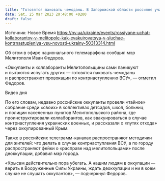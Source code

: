 ```yaml
---
title: "Готовятся паковать чемоданы. В Запорожской области россияне учат коллаборантов, как правильно эвакуироваться — Федоров"
date: Sat, 25 Mar 2023 20:48:00 +0200
draft: false
---
```

Источник: Новое Время https://nv.ua/ukraine/events/rossiyane-uchat-kollaborantov-v-melitopole-kak-evakuirovatsya-v-sluchae-kontrnastupleniya-vsu-novosti-ukrainy-50313314.html


Об этом в эфире национального телемарафона сообщил мэр Мелитополя Иван Федоров.

 «Оккупанты и коллаборанты Мелитопольщины сами паникуют и пытаются испугать других — готовятся паковать чемоданы и распространяют провокации по контрнаступлению ВСУ», — отметил Федоров.

  Видео дня   

 По его словам, недавно российские оккупанты провели «тайное» собрание среди «своих» в коллективах детсадов, школ, больниц и полиции населенных пунктов Мелитопольского района, где проинструктировали коллаборантов, как эвакуироваться в случае контрнаступления украинских военных, и рассказали о «путях отхода» через оккупированный Крым.

 Также в российских телеграмм-каналах распространяют методички для жителей: что делать в случае контрнаступления ВСУ, а по городу распространяют фейки о «расправе над мелитопольцами» после деоккупации, добавил мэр города.

 «Крысам действительно пора убегать. А нашим людям в оккупации — верить в Вооруженные Силы Украины, ждать деоккупации и ни в коем случае не слушать оккупантов», — подчеркнул Федоров.

